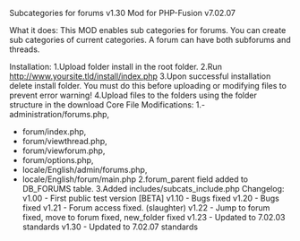 Subcategories for forums v1.30 Mod for PHP-Fusion v7.02.07

What it does:
This MOD enables sub categories for forums. You can create sub categories of current categories. A forum can have both subforums and threads.

Installation:
1.Upload folder install in the root folder.
2.Run http://www.yoursite.tld/install/index.php
3.Upon successful installation delete install folder.
You must do this before uploading or modifying files to prevent error warning!
4.Upload files to the folders using the folder structure in the download
Core File Modifications:
1.- administration/forums.php,
- forum/index.php, 
- forum/viewthread.php, 
- forum/viewforum.php, 
- forum/options.php, 
- locale/English/admin/forums.php, 
- locale/English/forum/main.php
2.forum_parent field added to DB_FORUMS table.
3.Added includes/subcats_include.php
Changelog:
 v1.00 - First public test version [BETA]
 v1.10 - Bugs fixed
 v1.20 - Bugs fixed
 v1.21 - Forum access fixed. (slaughter)
 v1.22 - Jump to forum fixed, move to forum fixed, new_folder fixed 
 v1.23 - Updated to 7.02.03 standards 
 v1.30 - Updated to 7.02.07 standards 
